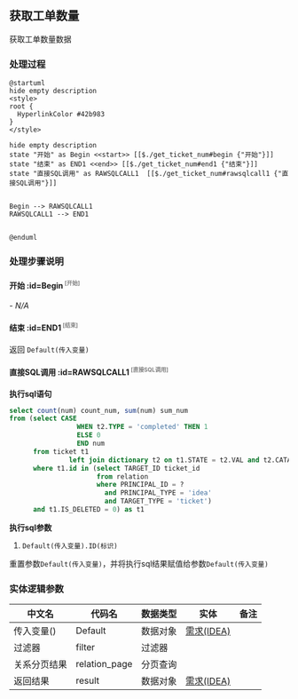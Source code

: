 ## 获取工单数量 <!-- {docsify-ignore-all} -->

   获取工单数量数据

### 处理过程

```plantuml
@startuml
hide empty description
<style>
root {
  HyperlinkColor #42b983
}
</style>

hide empty description
state "开始" as Begin <<start>> [[$./get_ticket_num#begin {"开始"}]]
state "结束" as END1 <<end>> [[$./get_ticket_num#end1 {"结束"}]]
state "直接SQL调用" as RAWSQLCALL1  [[$./get_ticket_num#rawsqlcall1 {"直接SQL调用"}]]


Begin --> RAWSQLCALL1
RAWSQLCALL1 --> END1


@enduml
```


### 处理步骤说明

#### 开始 :id=Begin<sup class="footnote-symbol"> <font color=gray size=1>[开始]</font></sup>



*- N/A*
#### 结束 :id=END1<sup class="footnote-symbol"> <font color=gray size=1>[结束]</font></sup>



返回 `Default(传入变量)`

#### 直接SQL调用 :id=RAWSQLCALL1<sup class="footnote-symbol"> <font color=gray size=1>[直接SQL调用]</font></sup>



<p class="panel-title"><b>执行sql语句</b></p>

```sql
select count(num) count_num, sum(num) sum_num 
from (select CASE
                 WHEN t2.TYPE = 'completed' THEN 1
                 ELSE 0
                 END num
      from ticket t1
               left join dictionary t2 on t1.STATE = t2.VAL and t2.CATALOG = 'ticket_state'
      where t1.id in (select TARGET_ID ticket_id
                      from relation
                      where PRINCIPAL_ID = ?
                        and PRINCIPAL_TYPE = 'idea'
                        and TARGET_TYPE = 'ticket')
      and t1.IS_DELETED = 0) as t1
```

<p class="panel-title"><b>执行sql参数</b></p>

1. `Default(传入变量).ID(标识)`

重置参数`Default(传入变量)`，并将执行sql结果赋值给参数`Default(传入变量)`



### 实体逻辑参数

|    中文名   |    代码名    |  数据类型    |  实体   |备注 |
| --------| --------| -------- | -------- | --------   |
|传入变量(<i class="fa fa-check"/></i>)|Default|数据对象|[需求(IDEA)](module/ProdMgmt/idea.md)||
|过滤器|filter|过滤器|||
|关系分页结果|relation_page|分页查询|||
|返回结果|result|数据对象|[需求(IDEA)](module/ProdMgmt/idea.md)||
